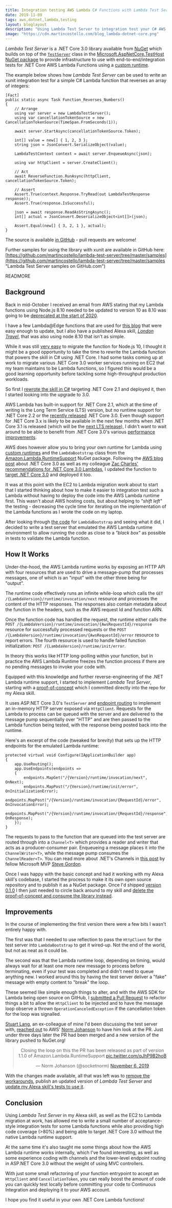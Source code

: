 ```yaml
---
title: Integration testing AWS Lambda C# Functions with Lambda Test Server
date: 2019-11-09
tags: aws,dotnet,lambda,testing
layout: bloglayout
description: "Using Lambda Test Server to integration test your C# AWS Lambda functions for .NET Core locally when using a custom runtime."
image: "https://cdn.martincostello.com/blog_lambda-dotnet-core.png"
---
```


_Lambda Test Server_ is a .NET Core 3.0 library available from [NuGet](https://www.nuget.org/packages/MartinCostello.Testing.AwsLambdaTestServer/ "MartinCostello.Testing.AwsLambdaTestServer on NuGet.org") which builds on top of the [`TestServer`](https://docs.microsoft.com/en-us/dotnet/api/microsoft.aspnetcore.testhost.testserver "TestServer Class on Microsoft Docs") class in the [Microsoft.AspNetCore.TestHost NuGet package](https://www.nuget.org/packages/Microsoft.AspNetCore.TestHost/ "Microsoft.AspNetCore.TestHost on NuGet.org") to provide infrastructure to use with end-to-end/integration tests for .NET Core AWS Lambda Functions using a [custom runtime](https://aws.amazon.com/blogs/developer/net-core-3-0-on-lambda-with-aws-lambdas-custom-runtime/ ".NET Core 3.0 on Lambda with AWS Lambda’s Custom Runtime").

The example below shows how _Lambda Test Server_ can be used to write an xunit integration test for a simple C# Lambda function that reverses an array of integers:

```
[Fact]
public static async Task Function_Reverses_Numbers()
{
    // Arrange
    using var server = new LambdaTestServer();
    using var cancellationTokenSource = new CancellationTokenSource(TimeSpan.FromSeconds(1));

    await server.StartAsync(cancellationTokenSource.Token);

    int[] value = new[] { 1, 2, 3 };
    string json = JsonConvert.SerializeObject(value);

    LambdaTestContext context = await server.EnqueueAsync(json);

    using var httpClient = server.CreateClient();

    // Act
    await ReverseFunction.RunAsync(httpClient, cancellationTokenSource.Token);

    // Assert
    Assert.True(context.Response.TryRead(out LambdaTestResponse response));
    Assert.True(response.IsSuccessful);

    json = await response.ReadAsStringAsync();
    int[] actual = JsonConvert.DeserializeObject<int[]>(json);

    Assert.Equal(new[] { 3, 2, 1 }, actual);
}
```

The source is available [in GitHub](https://github.com/martincostello/lambda-test-server "Lambda Test Server on GitHub.com") - pull requests are welcome!

Further samples for using the library with xunit are available in GitHub here: [https://github.com/martincostello/lambda-test-server/tree/master/samples](https://github.com/martincostello/lambda-test-server/tree/master/samples "Lambda Test Server samples on GitHub.com")

READMORE

## Background

Back in mid-October I received an email from AWS stating that my Lambda functions using Node.js 8.10 needed to be updated to version 10 as 8.10 was going to be [deprecated at the start of 2020](https://docs.aws.amazon.com/lambda/latest/dg/runtime-support-policy.html "AWS Lambda Runtime Support Policy").

I have a few Lambda@Edge functions that are used for [this blog](https://blog.martincostello.com/migrating-from-iis-to-s3/ "Migrating to Amazon S3") that were easy enough to update, but I also have a published Alexa skill, [_London Travel_](https://www.amazon.co.uk/Martin-Costello-London-Travel/dp/B01NB0T86R "London Travel Alexa skill on amazon.co.uk"), that was also using node 8.10 that isn't as simple.

While it was still [very easy](https://github.com/martincostello/alexa-london-travel/pull/123 "Update to Node.js 10") to migrate the function for Node.js 10, I thought it might be a good opportunity to take the time to rewrite the Lambda function that powers the skill in C# using .NET Core. I had some tasks coming up at work to migrate various .NET Core 3.0 worker services running on EC2 that my team maintains to be Lambda functions, so I figured this would be a good learning opportunity before tackling some high-throughput production workloads.

So first I [rewrote the skill in C#](https://github.com/martincostello/alexa-london-travel/pull/124 "Rewrite skill as .NET Core") targeting .NET Core 2.1 and deployed it, then I started looking into the upgrade to 3.0.

AWS Lambda has built-in support for .NET Core 2.1, which at the time of writing is the Long Term Service (LTS) version, but no runtime support for .NET Core 2.2 or the [recently released](https://devblogs.microsoft.com/dotnet/announcing-net-core-3-0/ "Announcing .NET Core 3.0") .NET Core 3.0. Even though support for .NET Core 3.x is likely to be available in the next few months when .NET Core 3.1 is released (which will be the [next LTS release](https://devblogs.microsoft.com/dotnet/announcing-net-core-3-1-preview-1/ "Announcing .NET Core 3.1 Preview 1")), I didn't want to wait around to be able to benefit from .NET Core 3.0's various [performance improvements](https://devblogs.microsoft.com/dotnet/performance-improvements-in-net-core-3-0/ "Performance Improvements in .NET Core 3.0").

AWS does however allow you to bring your own runtime for Lambda using [custom runtimes](https://docs.aws.amazon.com/lambda/latest/dg/runtimes-custom.html "Custom AWS Lambda Runtimes") and the `LambdaBootstrap` class from the [Amazon.Lambda.RuntimeSupport](https://www.nuget.org/packages/Amazon.Lambda.RuntimeSupport/ "Amazon.Lambda.RuntimeSupport on NuGet.org") NuGet package. Following the [AWS blog post](https://aws.amazon.com/blogs/developer/net-core-3-0-on-lambda-with-aws-lambdas-custom-runtime/ ".NET Core 3.0 on Lambda with AWS Lambda’s Custom Runtime") about .NET Core 3.0 as well as my colleague [Zac Charles'](https://twitter.com/zaccharles "Zac Charles on Twitter") [recommendations for .NET Core 3.0 Lambdas](https://medium.com/@zaccharles/net-core-3-0-aws-lambda-benchmarks-and-recommendations-8fee4dc131b0 ".NET Core 3.0 AWS Lambda Benchmarks and Recommendations"), I updated the function to [target .NET Core 3.0](https://github.com/martincostello/alexa-london-travel/pull/137 "Update to .NET Core 3.0") and deployed it too.

It was at this point with the EC2 to Lambda migration work about to start that I started thinking about how to make it easier to integration test such a Lambda without having to deploy the code into the AWS Lambda runtime first. This wasn't about AWS hosting costs, but about helping to _"shift left"_ the testing - decreasing the cycle time for iterating on the implementation of the Lambda functions as I wrote the code on my laptop.

After looking through [the code](https://github.com/aws/aws-lambda-dotnet/tree/master/Libraries/src/Amazon.Lambda.RuntimeSupport "Amazon.Lambda.RuntimeSupport on GitHub.com") for `LambdaBootstrap` and seeing what it did, I decided to write a test server that emulated the AWS Lambda runtime environment to allow running the code as close to a _"black box"_ as possible in tests to validate the Lambda function.

## How It Works

Under-the-hood, the AWS Lambda runtime works by exposing an HTTP API with four resources that are used to drive a message-pump that processes messages, one of which is an "input" with the other three being for "output".

The runtime code effectively runs an infinite while-loop which calls the `GET /{LambdaVersion}/runtime/invocation/next` resource and processes the content of the HTTP responses. The responses also contain metadata about the function in the headers, such as the AWS request Id and function ARN.

Once the function code has handled the request, the runtime either calls the `POST /{LambdaVersion}/runtime/invocation/{AwsRequestId}/response` resource for successfully processed requests or the `POST /{LambdaVersion}/runtime/invocation/{AwsRequestId}/error` resource to report errors. The fourth resource is used to handle failed function initialization: `POST /{LambdaVersion}/runtime/init/error`.

In theory this works like HTTP long-polling within your function, but in practice the AWS Lambda Runtime freezes the function process if there are no pending messages to invoke your code with.

Equipped with this knowledge and further reverse-engineering of the .NET Lambda runtime support, I started to implement _Lambda Test Server_, starting with a [proof-of-concept](https://github.com/martincostello/alexa-london-travel/pull/139 "Add Lambda test server for integration tests") which I committed directly into the repo for my Alexa skill.

It uses ASP.NET Core 3.0's `TestServer` and [endpoint routing](https://docs.microsoft.com/en-us/aspnet/core/fundamentals/routing?view=aspnetcore-3.0 "Routing in ASP.NET Core") to implement an in-memory HTTP server exposed via `HttpClient`. Requests for the Lambda to process can be queued with the server and are delivered to the message pump sequentially over "HTTP" and are then passed to the Lambda function being tested, with the response being posted back into the runtime.

Here's an excerpt of the code (tweaked for brevity) that sets up the HTTP endpoints for the emulated Lambda runtime:

```
protected virtual void Configure(IApplicationBuilder app)
{
    app.UseRouting();
    app.UseEndpoints(endpoints =>
    {
        endpoints.MapGet("/{Version}/runtime/invocation/next", OnNext);
        endpoints.MapPost("/{Version}/runtime/init/error", OnInitializationError);
        endpoints.MapPost("/{Version}/runtime/invocation/{RequestId}/error", OnInvocationError);
        endpoints.MapPost("/{Version}/runtime/invocation/{RequestId}/response", OnResponse);
    });
}
```

The requests to pass to the function that are queued into the test server are routed through into a `Channel<T>` which provides a reader and writer that acts as a producer-consumer pair. Enqueueing a message places it into the `ChannelWriter<T>`, while the message pump consumes the `ChannelReader<T>`. You can read more about .NET's Channels in [this post](https://www.stevejgordon.co.uk/an-introduction-to-system-threading-channels "An Introduction to System.Threading.Channels") by fellow Microsoft MVP [Steve Gordon](https://twitter.com/stevejgordon "Steve Gordon on Twitter").

Once I was happy with the basic concept and had it working with my Alexa skill's codebase, I started the process to make it its own open source repository and to publish it as a NuGet package. Once I'd shipped [version 0.1.0](https://github.com/martincostello/lambda-test-server/releases/tag/v0.1.0 "AWS Lambda Test Server v0.1.0") I then just needed to circle back around to my skill and [delete the proof-of-concept and consume the library instead](https://github.com/martincostello/alexa-london-travel/pull/140 "Use AwsLambdaTestServer NuGet package").

## Improvements

In the course of implementing the first version there were a few bits I wasn't entirely happy with.

The first was that I needed to use reflection to pass the `HttpClient` for the test server into `LambdaBootstrap` to get it wired-up. Not the end of the world, but not as neat as it could be.

The second was that the Lambda runtime loop, depending on timing, would always wait for at least one more new message to process before terminating, even if your test was completed and didn't need to queue anything new. I worked around this by having the test server deliver a "fake" message with empty content to "break" the loop.

These seemed like simple enough things to alter, and with the AWS SDK for Lambda being open source on GitHub, I [submitted a Pull Request](https://github.com/aws/aws-lambda-dotnet/pull/540 "Suggested changes for LambdaBootstrap testability") to refactor things a bit to allow the `HttpClient` to be injected and to have the message loop observe a thrown `OperationCanceledException` if the cancellation token for the loop was signalled.

[Stuart Lang](https://twitter.com/stuartblang "Stuart Lang on Twitter"), an ex-colleague of mine I'd been discussing the test server with, [reached out](https://twitter.com/stuartblang/status/1190949491781914624) to AWS' [Norm Johanson](https://twitter.com/socketnorm "Norm Johanson on Twitter") to have him look at the PR. Just under three days later the PR had been merged and a new version of the library pushed to NuGet.org!

<blockquote class="twitter-tweet" align="center"><p lang="en" dir="ltr">Closing the loop on this the PR has been released as part of version 1.1.0 of Amazon.Lambda.RuntimeSupport <a href="https://t.co/qJhP9B2hoB">pic.twitter.com/qJhP9B2hoB</a></p>&mdash; Norm Johanson (@socketnorm) <a href="https://twitter.com/socketnorm/status/1191966966183018496?ref_src=twsrc%5Etfw">November 6, 2019</a></blockquote> <script async src="https://platform.twitter.com/widgets.js" charset="utf-8"></script>

With the changes made available, all that was left was to [remove the workarounds](https://github.com/martincostello/lambda-test-server/pull/17 "Remove workarounds for Amazon.Lambda.RuntimeSupport"), publish an updated version of _Lambda Test Server_ and [update my Alexa skill's tests to use it](https://github.com/martincostello/alexa-london-travel/pull/152 "Update lambda-test-server").

## Conclusion

Using _Lambda Test Server_ in my Alexa skill, as well as the EC2 to Lambda migration at work, has allowed me to write a small number of acceptance-style integration tests for some Lambda functions while also providing high code coverage (>80%) and being able to target .NET Core 3.0 without the native Lambda runtime support.

At the same time it's also taught me some things about how the AWS Lambda runtime works internally, which I've found interesting, as well as some experience coding with channels and the lower-level endpoint routing in ASP.NET Core 3.0 without the weight of using MVC controllers.

With just some small refactoring of your function entrypoint to accept an `HttpClient` and `CancellationToken`, you can really boost the amount of code you can quickly test locally before committing your code to Continuous Integration and deploying it to your AWS account.

I hope you find it useful in your own .NET Core Lambda functions!
